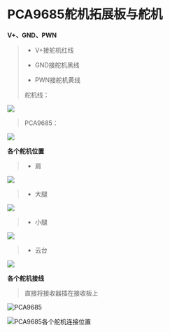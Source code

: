 # PCA9685舵机拓展板与舵机

**V+、GND、PWN**

>- V+接舵机红线
>
>- GND接舵机黑线
>
>- PWN接舵机黄线
>
>舵机线：

![](/pic/ch6/6.3/1.png) 

>PCA9685：

![](/pic/ch6/6.3/2.png) 

**各个舵机位置**

>* 肩

![](/pic/ch6/6.3/3.png) 

>* 大腿

![](/pic/ch6/6.3/4.png) 

>* 小腿

![](/pic/ch6/6.3/5.png) 

>* 云台

![](/pic/ch6/6.3/6.png) 

**各个舵机接线**

>直接将接收器插在接收板上  

![PCA9685](/pic/ch6/6.3/7.png) 

![PCA9685各个舵机连接位置](/pic/ch6/6.3/8.png) 